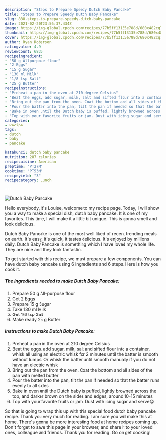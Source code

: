 ```yaml
---
description: "Steps to Prepare Speedy Dutch Baby Pancake"
title: "Steps to Prepare Speedy Dutch Baby Pancake"
slug: 838-steps-to-prepare-speedy-dutch-baby-pancake
date: 2021-02-20T23:56:37.434Z
image: https://img-global.cpcdn.com/recipes/77b5ff13135e788d/680x482cq70/dutch-baby-pancake-recipe-main-photo.jpg
thumbnail: https://img-global.cpcdn.com/recipes/77b5ff13135e788d/680x482cq70/dutch-baby-pancake-recipe-main-photo.jpg
cover: https://img-global.cpcdn.com/recipes/77b5ff13135e788d/680x482cq70/dutch-baby-pancake-recipe-main-photo.jpg
author: Ryan Roberson
ratingvalue: 4.9
reviewcount: 6836
recipeingredient:
- "50 g Allpurpose flour"
- "2 Eggs"
- "15 g Sugar"
- "130 ml Milk"
- "1/8 tsp Salt"
- "25 g Butter"
recipeinstructions:
- "Preheat a pan in the oven at 210 degree Celsius"
- "Beat the eggs, add sugar, milk, salt and sifted flour into a container, whisk all using an electric whisk for 2 minutes until the batter is smooth without lumps. Or whisk the batter until smooth manually if you do not have an electric whisk"
- "Bring out the pan from the oven. Coat the bottom and all sides of the pan with melted butter"
- "Pour the batter into the pan, tilt the pan if needed so that the batter runs evenly to all sides"
- "Bake in oven until the Dutch baby is puffed, lightly browned across the top, and darker brown on the sides and edges, around 10-15 minutes"
- "Top with your favorite fruits or jam. Dust with icing sugar and serve😋"
categories:
- Recipe
tags:
- dutch
- baby
- pancake

katakunci: dutch baby pancake 
nutrition: 287 calories
recipecuisine: American
preptime: "PT27M"
cooktime: "PT53M"
recipeyield: "3"
recipecategory: Lunch

---
```



![Dutch Baby Pancake](https://img-global.cpcdn.com/recipes/77b5ff13135e788d/680x482cq70/dutch-baby-pancake-recipe-main-photo.jpg)

Hello everybody, it's Louise, welcome to my recipe page. Today, I will show you a way to make a special dish, dutch baby pancake. It is one of my favorites. This time, I will make it a little bit unique. This is gonna smell and look delicious.



Dutch Baby Pancake is one of the most well liked of recent trending meals on earth. It's easy, it's quick, it tastes delicious. It's enjoyed by millions daily. Dutch Baby Pancake is something which I have loved my whole life. They are nice and they look fantastic.


To get started with this recipe, we must prepare a few components. You can have dutch baby pancake using 6 ingredients and 6 steps. Here is how you cook it.

<!--inarticleads1-->

##### The ingredients needed to make Dutch Baby Pancake:

1. Prepare 50 g All-purpose flour
1. Get 2 Eggs
1. Prepare 15 g Sugar
1. Take 130 ml Milk
1. Get 1/8 tsp Salt
1. Make ready 25 g Butter




<!--inarticleads2-->

##### Instructions to make Dutch Baby Pancake:

1. Preheat a pan in the oven at 210 degree Celsius
1. Beat the eggs, add sugar, milk, salt and sifted flour into a container, whisk all using an electric whisk for 2 minutes until the batter is smooth without lumps. Or whisk the batter until smooth manually if you do not have an electric whisk
1. Bring out the pan from the oven. Coat the bottom and all sides of the pan with melted butter
1. Pour the batter into the pan, tilt the pan if needed so that the batter runs evenly to all sides
1. Bake in oven until the Dutch baby is puffed, lightly browned across the top, and darker brown on the sides and edges, around 10-15 minutes
1. Top with your favorite fruits or jam. Dust with icing sugar and serve😋




So that is going to wrap this up with this special food dutch baby pancake recipe. Thank you very much for reading. I am sure you will make this at home. There's gonna be more interesting food at home recipes coming up. Don't forget to save this page in your browser, and share it to your loved ones, colleague and friends. Thank you for reading. Go on get cooking!
